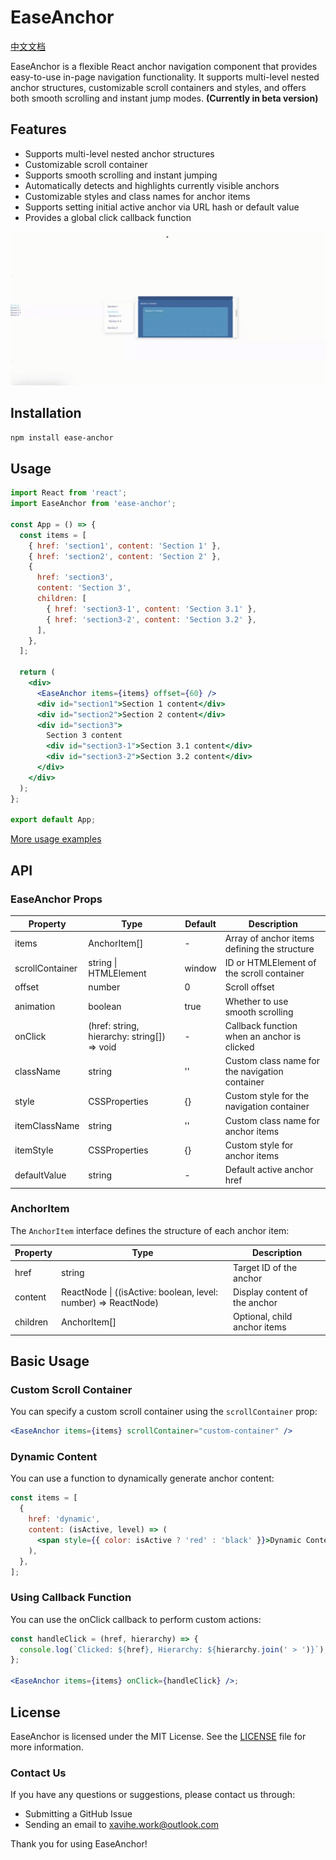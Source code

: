 # EaseAnchor

[中文文档](./README-CN.md)

EaseAnchor is a flexible React anchor navigation component that provides easy-to-use in-page navigation functionality. It supports multi-level nested anchor structures, customizable scroll containers and styles, and offers both smooth scrolling and instant jump modes. **(Currently in beta version)**

## Features

- Supports multi-level nested anchor structures
- Customizable scroll container
- Supports smooth scrolling and instant jumping
- Automatically detects and highlights currently visible anchors
- Customizable styles and class names for anchor items
- Supports setting initial active anchor via URL hash or default value
- Provides a global click callback function

![demo](./assets/demo.gif)

## Installation

```bash
npm install ease-anchor
```

## Usage

```jsx
import React from 'react';
import EaseAnchor from 'ease-anchor';

const App = () => {
  const items = [
    { href: 'section1', content: 'Section 1' },
    { href: 'section2', content: 'Section 2' },
    {
      href: 'section3',
      content: 'Section 3',
      children: [
        { href: 'section3-1', content: 'Section 3.1' },
        { href: 'section3-2', content: 'Section 3.2' },
      ],
    },
  ];

  return (
    <div>
      <EaseAnchor items={items} offset={60} />
      <div id="section1">Section 1 content</div>
      <div id="section2">Section 2 content</div>
      <div id="section3">
        Section 3 content
        <div id="section3-1">Section 3.1 content</div>
        <div id="section3-2">Section 3.2 content</div>
      </div>
    </div>
  );
};

export default App;
```

[More usage examples](./demo/src/App.jsx)

## API

### EaseAnchor Props

| Property        | Type                                        | Default | Description                                    |
| --------------- | ------------------------------------------- | ------- | ---------------------------------------------- |
| items           | AnchorItem[]                                | -       | Array of anchor items defining the structure   |
| scrollContainer | string \| HTMLElement                       | window  | ID or HTMLElement of the scroll container      |
| offset          | number                                      | 0       | Scroll offset                                  |
| animation       | boolean                                     | true    | Whether to use smooth scrolling                |
| onClick         | (href: string, hierarchy: string[]) => void | -       | Callback function when an anchor is clicked    |
| className       | string                                      | ''      | Custom class name for the navigation container |
| style           | CSSProperties                               | {}      | Custom style for the navigation container      |
| itemClassName   | string                                      | ''      | Custom class name for anchor items             |
| itemStyle       | CSSProperties                               | {}      | Custom style for anchor items                  |
| defaultValue    | string                                      | -       | Default active anchor href                     |

### AnchorItem

The `AnchorItem` interface defines the structure of each anchor item:

| Property | Type                                                           | Description                   |
| -------- | -------------------------------------------------------------- | ----------------------------- |
| href     | string                                                         | Target ID of the anchor       |
| content  | ReactNode \| ((isActive: boolean, level: number) => ReactNode) | Display content of the anchor |
| children | AnchorItem[]                                                   | Optional, child anchor items  |

## Basic Usage

### Custom Scroll Container

You can specify a custom scroll container using the `scrollContainer` prop:

```jsx
<EaseAnchor items={items} scrollContainer="custom-container" />
```

### Dynamic Content

You can use a function to dynamically generate anchor content:

```jsx
const items = [
  {
    href: 'dynamic',
    content: (isActive, level) => (
      <span style={{ color: isActive ? 'red' : 'black' }}>Dynamic Content (Level: {level})</span>
    ),
  },
];
```

### Using Callback Function

You can use the onClick callback to perform custom actions:

```jsx
const handleClick = (href, hierarchy) => {
  console.log(`Clicked: ${href}, Hierarchy: ${hierarchy.join(' > ')}`);
};

<EaseAnchor items={items} onClick={handleClick} />;
```

## License

EaseAnchor is licensed under the MIT License. See the [LICENSE](./LICENSE) file for more information.

### Contact Us

If you have any questions or suggestions, please contact us through:

- Submitting a GitHub Issue
- Sending an email to xavihe.work@outlook.com

Thank you for using EaseAnchor!
